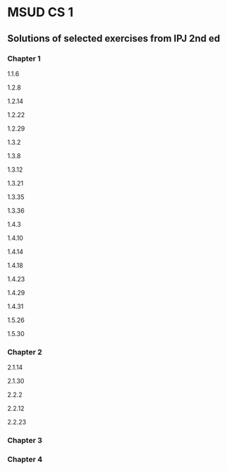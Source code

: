 # MSUD CS 1
## Solutions of selected exercises from IPJ 2nd ed
### Chapter 1
1.1.6

1.2.8

1.2.14

1.2.22

1.2.29

1.3.2

1.3.8

1.3.12

1.3.21

1.3.35

1.3.36

1.4.3

1.4.10

1.4.14

1.4.18

1.4.23

1.4.29

1.4.31

1.5.26

1.5.30


### Chapter 2
2.1.14

2.1.30

2.2.2

2.2.12

2.2.23


### Chapter 3

### Chapter 4

